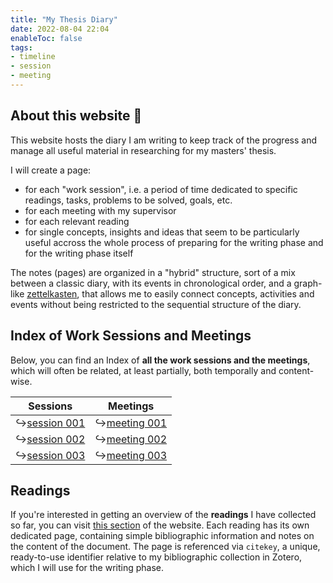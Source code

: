 ```yaml
---
title: "My Thesis Diary"
date: 2022-08-04 22:04
enableToc: false
tags:
- timeline
- session
- meeting
---
```

## About this website 📓

This website hosts the diary I am writing to keep track of the progress and manage all useful material in researching for my masters' thesis.

I will create a page:
* for each "work session", i.e. a period of time dedicated to specific readings, tasks, problems to be solved, goals, etc.
* for each meeting with my supervisor
* for each relevant reading
* for single concepts, insights and ideas that seem to be particularly useful accross the whole process of preparing for the writing phase and for the writing phase itself

The notes (pages) are organized in a "hybrid" structure, sort of a mix between a classic diary, with its events in chronological order, and a graph-like [zettelkasten](https://en.wikipedia.org/wiki/Zettelkasten), that allows me to easily connect concepts, activities and events without being restricted to the sequential structure of the diary.


## Index of Work Sessions and Meetings

Below, you can find an Index of **all the work sessions and the meetings**, which will often be related, at least partially, both temporally and content-wise. 


| **Sessions** | **Meetings** |
| ---------| ---------|
| ↪️[session 001](notes/sessions/session%20001.md) |↪️[meeting 001](notes/meetings/meeting%20001.md) |
| ↪️[session 002](notes/sessions/session%20002.md) |↪️[meeting 002](notes/meetings/meeting%20002.md) |
| ↪️[session 003](notes/sessions/session%20003.md) |↪️[meeting 003](notes/meetings/meeting%20003.md) |

## Readings

If you're interested in getting an overview of the **readings** I have collected so far, you can visit [this section](https://eliarizzetto.github.io/quartz/tags/reading) of the website. Each reading has its own dedicated page, containing simple bibliographic information and notes on the content of the document. The page is referenced via `citekey`, a unique, ready-to-use identifier relative to my bibliographic collection in Zotero, which I will use for the writing phase. 



